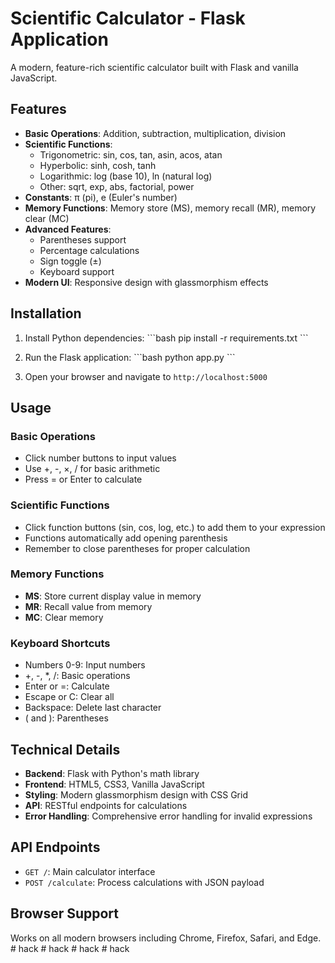 # Scientific Calculator - Flask Application

A modern, feature-rich scientific calculator built with Flask and vanilla JavaScript.

## Features

- **Basic Operations**: Addition, subtraction, multiplication, division
- **Scientific Functions**: 
  - Trigonometric: sin, cos, tan, asin, acos, atan
  - Hyperbolic: sinh, cosh, tanh
  - Logarithmic: log (base 10), ln (natural log)
  - Other: sqrt, exp, abs, factorial, power
- **Constants**: π (pi), e (Euler's number)
- **Memory Functions**: Memory store (MS), memory recall (MR), memory clear (MC)
- **Advanced Features**: 
  - Parentheses support
  - Percentage calculations
  - Sign toggle (±)
  - Keyboard support
- **Modern UI**: Responsive design with glassmorphism effects

## Installation

1. Install Python dependencies:
\`\`\`bash
pip install -r requirements.txt
\`\`\`

2. Run the Flask application:
\`\`\`bash
python app.py
\`\`\`

3. Open your browser and navigate to `http://localhost:5000`

## Usage

### Basic Operations
- Click number buttons to input values
- Use +, -, ×, / for basic arithmetic
- Press = or Enter to calculate

### Scientific Functions
- Click function buttons (sin, cos, log, etc.) to add them to your expression
- Functions automatically add opening parenthesis
- Remember to close parentheses for proper calculation

### Memory Functions
- **MS**: Store current display value in memory
- **MR**: Recall value from memory
- **MC**: Clear memory

### Keyboard Shortcuts
- Numbers 0-9: Input numbers
- +, -, *, /: Basic operations
- Enter or =: Calculate
- Escape or C: Clear all
- Backspace: Delete last character
- ( and ): Parentheses

## Technical Details

- **Backend**: Flask with Python's math library
- **Frontend**: HTML5, CSS3, Vanilla JavaScript
- **Styling**: Modern glassmorphism design with CSS Grid
- **API**: RESTful endpoints for calculations
- **Error Handling**: Comprehensive error handling for invalid expressions

## API Endpoints

- `GET /`: Main calculator interface
- `POST /calculate`: Process calculations with JSON payload

## Browser Support

Works on all modern browsers including Chrome, Firefox, Safari, and Edge.
#   h a c k  
 #   h a c k  
 #   h a c k  
 #   h a c k  
 